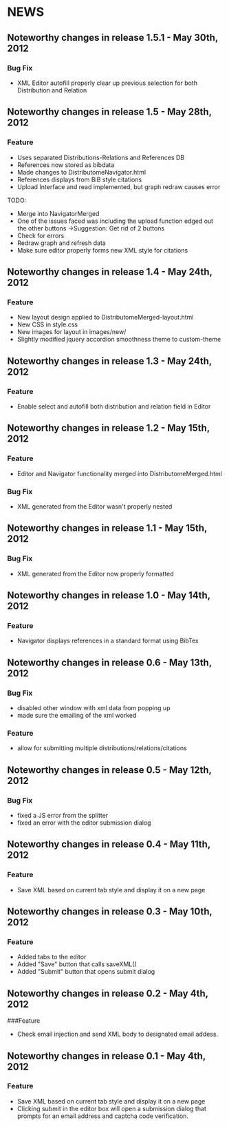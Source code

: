 # NEWS

## Noteworthy changes in release 1.5.1 - May 30th, 2012
### Bug Fix
* XML Editor autofill properly clear up previous selection for both Distribution and Relation

## Noteworthy changes in release 1.5 - May 28th, 2012
### Feature
* Uses separated Distributions-Relations and References DB
* References now stored as <reference id=""><bib>bibdata</bib></reference>
* Made changes to DistributomeNavigator.html
* References displays from BiB style citations
* Upload Interface and read implemented, but graph redraw causes error

TODO:
* Merge into NavigatorMerged
* One of the issues faced was including the upload function edged out the other buttons
    ->Suggestion: Get rid of 2 buttons
* Check for errors
* Redraw graph and refresh data
* Make sure editor properly forms new XML style for citations

## Noteworthy changes in release 1.4 - May 24th, 2012
### Feature
* New layout design applied to DistributomeMerged-layout.html
* New CSS in style.css
* New images for layout in images/new/
* Slightly modified jquery accordion smoothness theme to custom-theme

## Noteworthy changes in release 1.3 - May 24th, 2012

### Feature
* Enable select and autofill both distribution and relation field in Editor

## Noteworthy changes in release 1.2 - May 15th, 2012

### Feature
* Editor and Navigator functionality merged into DistributomeMerged.html

### Bug Fix
* XML generated from the Editor wasn't properly nested

## Noteworthy changes in release 1.1 - May 15th, 2012

### Bug Fix
* XML generated from the Editor now properly formatted

## Noteworthy changes in release 1.0 - May 14th, 2012

### Feature
* Navigator displays references in a standard format using BibTex

## Noteworthy changes in release 0.6 - May 13th, 2012

### Bug Fix
* disabled other window with xml data from popping up
* made sure the emailing of the xml worked

### Feature
* allow for submitting multiple distributions/relations/citations

## Noteworthy changes in release 0.5 - May 12th, 2012

### Bug Fix
* fixed a JS error from the splitter
* fixed an error with the editor submission dialog

## Noteworthy changes in release 0.4 - May 11th, 2012
 
### Feature
* Save XML based on current tab style and display it on a new page

## Noteworthy changes in release 0.3 - May 10th, 2012

### Feature
* Added tabs to the editor
* Added "Save" button that calls saveXML()
* Added "Submit" button that opens submit dialog

## Noteworthy changes in release 0.2 - May 4th, 2012

###Feature
* Check email injection and send XML body to designated email addess.

## Noteworthy changes in release 0.1 - May 4th, 2012

### Feature
* Save XML based on current tab style and display it on a new page
* Clicking submit in the editor box will open a submission dialog that prompts for an email address and captcha code verification.
